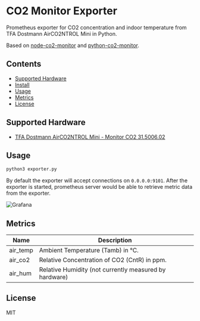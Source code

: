 # CO2 Monitor Exporter

Prometheus exporter for CO2 concentration and indoor temperature from TFA Dostmann AirCO2NTROL Mini in Python.

Based on [node-co2-monitor](https://github.com/huhamhire/node-co2-monitor) and [python-co2-monitor](https://github.com/insunaa/python-co2-monitor).

## Contents

* [Supported Hardware](#supported-hardware)
* [Install](#install)
* [Usage](#usage)
* [Metrics](#metrics)
* [License](#license)


## Supported Hardware

* [TFA Dostmann AirCO2NTROL Mini - Monitor CO2 31.5006.02](https://www.amazon.de/dp/B00TH3OW4Q)



## Usage

```bash
python3 exporter.py
```

By default the exporter will accept connections on `0.0.0.0:9101`. After the exporter is started, prometheus server would be able to retrieve metric data from the exporter.

![Grafana](https://huhamhire.github.io/co2-monitor-exporter/images/grafana.png)


## Metrics

  Name  | Description
--------|-------------
air_temp| Ambient Temperature (Tamb) in ℃.
air_co2 | Relative Concentration of CO2 (CntR) in ppm.
air_hum | Relative Humidity (not currently measured by hardware)

## License

MIT
